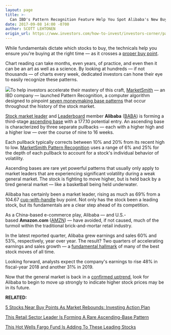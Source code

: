 ```yaml
---
layout: page
title: >-
  Can IBD's Pattern Recognition Feature Help You Spot Alibaba's New Buy Point?
date: 2017-09-08 14:00 -0700
author: SCOTT LEHTONEN
origin_url: https://www.investors.com/how-to-invest/investors-corner/pattern-recognition-how-to-spot-valuable-ascending-base/
---
```


While fundamentals dictate which stocks to buy, the technicals help you ensure you're buying at the right time — as it crosses a [proper buy point](https://www.investors.com/ibd-university/how-to-buy/).

Chart reading can take months, even years, of practice, and even then it can be an art as well as a science. By looking at hundreds — if not thousands — of charts every week, dedicated investors can hone their eye to easily recognize these patterns.

![](https://www.investors.com/wp-content/uploads/2017/09/ICbaba091117-300x160.jpg)To help investors accelerate their mastery of this craft, [MarketSmith](http://marketsmith.investors.com/) — an IBD company — launched Pattern Recognition, a computer algorithm designed to pinpoint [seven moneymaking base patterns](https://www.investors.com/ibd-university/how-to-buy/bases-overview-1/) that occur throughout the history of the stock market.

[Stock market leader](http://research.investors.com/stock-lists/ibd-50/) and [Leaderboard](https://leaderboard.investors.com/leaderboard/leaders/default.aspx) member **Alibaba** ([BABA](https://research.investors.com/quote.aspx?symbol=BABA)) is forming a third-stage [ascending base](https://www.investors.com/how-to-invest/investors-corner/rare-ascending-base-can-lead-to-powerful-gains/) with a 177.10 potential entry. An ascending base is characterized by three separate pullbacks — each with a higher high and a higher low — over the course of nine to 16 weeks.

Each pullback typically corrects between 10% and 20% from its recent high to low. [MarketSmith Pattern Recognition](http://marketsmith.investors.com/special/MS_PatternRecManual_1-7-5.pdf) uses a range of 6% and 25% for the depth of each pullback to account for a stock's individual behavior of volatility.

Ascending bases are rare yet powerful patterns that usually only apply to market leaders that are experiencing significant volatility during a weak general market. The stock is fighting to move higher, but is held back by a tired general market — like a basketball being held underwater.

Alibaba has certainly been a market leader, rising as much as 69% from a 104.67 [cup-with-handle](https://www.investors.com/ibd-university/how-to-buy/common-patterns-1/) buy point. Not only has the stock been a leading stock, but its fundamentals are a clear step ahead of its competition.

As a China-based e-commerce play, Alibaba — and U.S.-based **Amazon.com** ([AMZN](https://research.investors.com/quote.aspx?symbol=AMZN)) — have avoided, if not caused, much of the turmoil within the traditional brick-and-mortar retail industry.

In the latest reported quarter, Alibaba grew earnings and sales 60% and 53%, respectively, year over year. The result? Two quarters of accelerating earnings and sales growth — a [fundamental hallmark](https://www.investors.com/ibd-university/can-slim/) of many of the best stock moves of all time.

Looking forward, analysts expect the company's earnings to rise 48% in fiscal-year 2018 and another 31% in 2019.

Now that the general market is back in a [confirmed uptrend](https://www.investors.com/category/market-trend/the-big-picture/), look for Alibaba to begin to move up strongly to indicate higher stock prices may be in its future.

**RELATED:**

[5 Stocks Near Buy Points As Market Rebounds: Investing Action Plan](https://www.investors.com/research/investing-action-plan/5-stocks-near-buy-points-as-market-rebounds-investing-action-plan/)

[This Retail Sector Leader Is Forming A Rare Ascending-Base Pattern](https://www.investors.com/stock-lists/sector-leaders/retail-sector-leader-forming-rare-ascending-base-pattern/)

[This Hot Wells Fargo Fund Is Adding To These Leading Stocks](https://www.investors.com/etfs-and-funds/mutual-funds/this-hot-wells-fargo-fund-is-adding-to-these-leading-stocks/)

